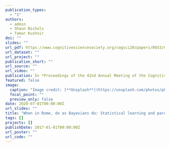 ```yaml
---
publication_types:
  - "1"
authors:
  - admin
  - Shaun Nichols
  - Tamar Kushnir
doi: ""
slides: ""
url_pdf: https://www.cognitivesciencesociety.org/cogsci20/papers/0653/0653.pdf
url_dataset: ""
url_project: ""
publication_short: ""
url_source: ""
url_video: ""
publication: In *Proceedings of the 42nd Annual Meeting of the Cognitive Science Society*
featured: false
image:
  caption: "Image credit: [**Unsplash**](https://unsplash.com/photos/pLCdAaMFLTE)"
  focal_point: ""
  preview_only: false
date: 2020-07-01T00:00:00Z
url_slides: ""
title: "When in Rome, do as Bayesians do: Statistical learning and parochial norms"
tags: []
projects: []
publishDate: 2017-01-01T00:00:00Z
url_poster: ""
url_code: ""
---
```

